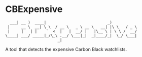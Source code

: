 # CBExpensive

```
  ___| __ )  ____|                           _)           
 |     __ \  __| \ \  / __ \   _ \ __ \   __| |\ \   / _ \
 |     |   | |    `  <  |   |  __/ |   |\__ \ | \ \ /  __/
\____| ___/ _____|_/\_\ .__/ \___|_|  _|____/_|  \_/ \___|
                       _|                                 
```

A tool that detects the expensive Carbon Black watchlists.

